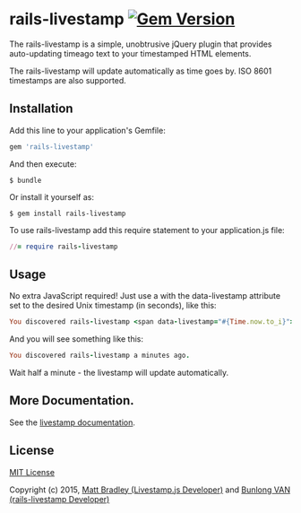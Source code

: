# rails-livestamp [![Gem Version](https://badge.fury.io/rb/rails-livestamp.svg)](http://badge.fury.io/rb/rails-livestamp)

The rails-livestamp is a simple, unobtrusive jQuery plugin that provides auto-updating timeago text to your timestamped HTML elements.

The rails-livestamp will update automatically as time goes by. ISO 8601 timestamps are also supported. 

## Installation

Add this line to your application's Gemfile:

```ruby
gem 'rails-livestamp'
```

And then execute:

    $ bundle

Or install it yourself as:

    $ gem install rails-livestamp

To use rails-livestamp add this require statement to your application.js file:

```ruby
//= require rails-livestamp
```

## Usage

No extra JavaScript required! Just use a <span> with the data-livestamp attribute set to the desired Unix timestamp (in seconds), like this:

```ruby
You discovered rails-livestamp <span data-livestamp="#{Time.now.to_i}"></span>.
```

And you will see something like this:

```ruby
You discovered rails-livestamp a minutes ago. 
```

Wait half a minute - the livestamp will update automatically.

## More Documentation.

See the [livestamp documentation](http://mattbradley.github.io/livestampjs/).

## License

[MIT License](http://www.opensource.org/licenses/mit-license.php)

Copyright (c) 2015, [Matt Bradley (Livestamp.js Developer)](https://github.com/mattbradley) and [Bunlong VAN (rails-livestamp Developer)](https://github.com/Bunlong)